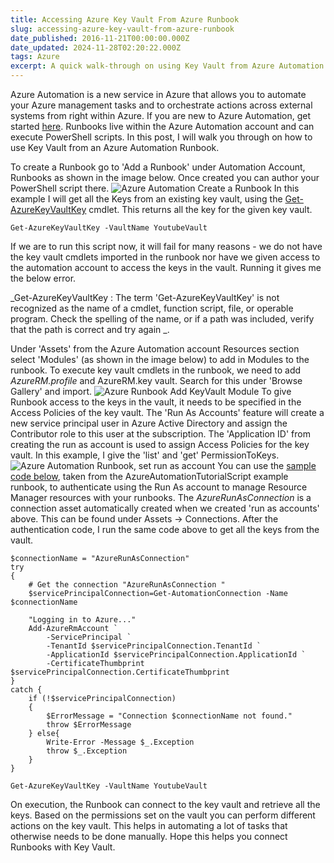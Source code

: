 ```yaml
---
title: Accessing Azure Key Vault From Azure Runbook
slug: accessing-azure-key-vault-from-azure-runbook
date_published: 2016-11-21T00:00:00.000Z
date_updated: 2024-11-28T02:20:22.000Z
tags: Azure
excerpt: A quick walk-through on using Key Vault from Azure Automation Runbook.
---
```


Azure Automation is a new service in Azure that allows you to automate your Azure management tasks and to orchestrate actions across external systems from right within Azure. If you are new to Azure Automation, get started [here](https://azure.microsoft.com/en-us/blog/azure-automation-runbook-management/). Runbooks live within the Azure Automation account and can execute PowerShell scripts. In this post, I will walk you through on how to use Key Vault from an Azure Automation Runbook.

To create a Runbook go to 'Add a Runbook' under Automation Account, Runbooks as shown in the image below. Once created you can author your PowerShell script there.
![Azure Automation Create a Runbook](__GHOST_URL__/content/images/runbook_create.png)
In this example I will get all the Keys from an existing key vault, using the [Get-AzureKeyVaultKey](https://msdn.microsoft.com/en-us/library/dn868053.aspx) cmdlet. This returns all the key for the given key vault.

    Get-AzureKeyVaultKey -VaultName YoutubeVault
    

If we are to run this script now, it will fail for many reasons - we do not have the key vault cmdlets imported in the runbook nor have we given access to the automation account to access the keys in the vault. Running it gives me the below error.

_Get-AzureKeyVaultKey : The term 'Get-AzureKeyVaultKey' is not recognized as the name of a cmdlet, function script, file, or operable program. Check the spelling of the name, or if a path was included, verify that the path is correct and try again _.

Under 'Assets' from the Azure Automation account Resources section select 'Modules' (as shown in the image below) to add in Modules to the runbook. To execute key vault cmdlets in the runbook, we need to add *AzureRM.profile* and AzureRM.key vault. Search for this under 'Browse Gallery' and import.
![Azure Runbook Add KeyVault Module](__GHOST_URL__/content/images/runbook_add_Module.png)
To give Runbook access to the keys in the vault, it needs to be specified in the Access Policies of the key vault. The 'Run As Accounts' feature will create a new service principal user in Azure Active Directory and assign the Contributor role to this user at the subscription. The 'Application ID' from creating the run as account is used to assign Access Policies for the key vault. In this example, I give the 'list' and 'get' PermissionToKeys.
![Azure Automation Runbook, set run as account](__GHOST_URL__/content/images/runbook_run_as_accounts.png)
You can use the [sample code below](https://azure.microsoft.com/en-us/documentation/articles/automation-sec-configure-azure-runas-account/#sample-code-to-authenticate-with-resource-manager-resources), taken from the AzureAutomationTutorialScript example runbook, to authenticate using the Run As account to manage Resource Manager resources with your runbooks. The *AzureRunAsConnection* is a connection asset automatically created when we created 'run as accounts' above. This can be found under Assets -> Connections. After the authentication code, I run the same code above to get all the keys from the vault.

    $connectionName = "AzureRunAsConnection"
    try
    {
        # Get the connection "AzureRunAsConnection "
        $servicePrincipalConnection=Get-AutomationConnection -Name $connectionName
    
        "Logging in to Azure..."
        Add-AzureRmAccount `
            -ServicePrincipal `
            -TenantId $servicePrincipalConnection.TenantId `
            -ApplicationId $servicePrincipalConnection.ApplicationId `
            -CertificateThumbprint $servicePrincipalConnection.CertificateThumbprint
    }
    catch {
        if (!$servicePrincipalConnection)
        {
            $ErrorMessage = "Connection $connectionName not found."
            throw $ErrorMessage
        } else{
            Write-Error -Message $_.Exception
            throw $_.Exception
        }
    }
    
    Get-AzureKeyVaultKey -VaultName YoutubeVault
    

On execution, the Runbook can connect to the key vault and retrieve all the keys. Based on the permissions set on the vault you can perform different actions on the key vault. This helps in automating a lot of tasks that otherwise needs to be done manually. Hope this helps you connect Runbooks with Key Vault.
